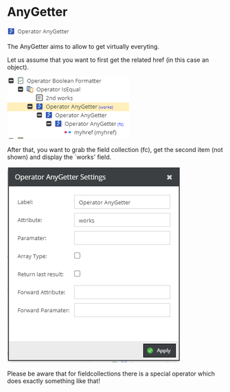 # AnyGetter

![Setting](../../../img/gridconfig/operator_anygetter_symbol.png)

The AnyGetter aims to allow to get virtually everyting.

Let us assume that you want to first get the related href (in this case an object). 

![Setting](../../../img/gridconfig/operator_anygetter_sample.png)

After that, you want to grab the field collection (fc), get the second item (not shown) and display the `works' field.

![Setting](../../../img/gridconfig/operator_anygetter_setting.png)

Please be aware that for fieldcollections there is a special operator which does exactly something like that!





